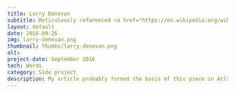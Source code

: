 ```yaml
---
title: Larry Donovan
subtitle: Meticulously referenced <a href="https://en.wikipedia.org/wiki/Larry_Donovan_(bridge_jumper)">Wikipedia article</a> about an obscure 19<sup>th</sup> century bridge jumper.
layout: default
date: 2016-09-26
img: larry-donovan.png
thumbnail: thumbs/larry-donovan.png
alt: 
project-date: September 2016
tech: Words
category: Side project
description: My article probably formed the basis of this piece in Atlas Obscura, <a href="https://www.atlasobscura.com/articles/larry-donovan-bridge-jumper">Larry Donovan, 1880s Bridge Jumper, Lived Too Soon</a>.
---
```

